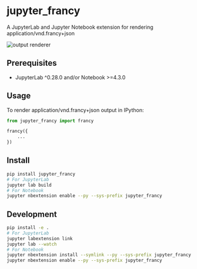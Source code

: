 # jupyter_francy

A JupyterLab and Jupyter Notebook extension for rendering application/vnd.francy+json

![output renderer](http://g.recordit.co/QAsC7YULcY.gif)

## Prerequisites

* JupyterLab ^0.28.0 and/or Notebook >=4.3.0

## Usage

To render application/vnd.francy+json output in IPython:

```python
from jupyter_francy import francy

francy({
    ...
})
```

## Install

```bash
pip install jupyter_francy
# For JupyterLab
jupyter lab build
# For Notebook
jupyter nbextension enable --py --sys-prefix jupyter_francy
```

## Development

```bash
pip install -e .
# For JupyterLab
jupyter labextension link
jupyter lab --watch
# For Notebook
jupyter nbextension install --symlink --py --sys-prefix jupyter_francy
jupyter nbextension enable --py --sys-prefix jupyter_francy
```

